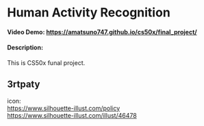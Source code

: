 # Human Activity Recognition

#### Video Demo: https://amatsuno747.github.io/cs50x/final_project/
#### Description:
 This is CS50x funal project.

## 3rtpaty
icon:  
 https://www.silhouette-illust.com/policy  
 https://www.silhouette-illust.com/illust/46478  
